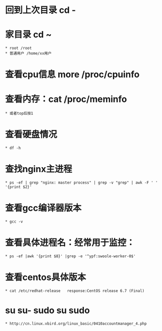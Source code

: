 # 回到上次目录 cd -

# 家目录 cd ~
    * root /root
    * 普通用户 /home/xx用户

# 查看cpu信息 more /proc/cpuinfo

# 查看内存：cat /proc/meminfo
    * 或者top后按1

# 查看硬盘情况
    * df -h

# 查找nginx主进程
    * ps -ef | grep "nginx: master process" | grep -v "grep" | awk -F ' ' '{print $2}'
# 查看gcc编译器版本
    * gcc -v
# 查看具体进程名：经常用于监控：
    * ps -ef |awk '{print $8}' |grep -e '^ypf:swoole-worker-0$'

# 查看centos具体版本
    * cat /etc/redhat-release   response:CentOS release 6.7 (Final)
    
# su su- sudo su sudo
    * http://cn.linux.vbird.org/linux_basic/0410accountmanager_4.php
        
    